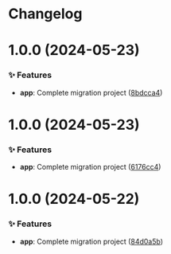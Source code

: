 <a name="readme-top"></a>

# Changelog

# 1.0.0 (2024-05-23)

### ✨ Features

- **app**: Complete migration project ([8bdcca4](https://github.com/pura-panel/airgo-user-web/commit/8bdcca4))

# 1.0.0 (2024-05-23)

### ✨ Features

- **app**: Complete migration project ([6176cc4](https://github.com/pura-panel/airgo-user-web/commit/6176cc4))

# 1.0.0 (2024-05-22)

### ✨ Features

- **app**: Complete migration project ([84d0a5b](https://github.com/pura-panel/airgo-user-web/commit/84d0a5b))
